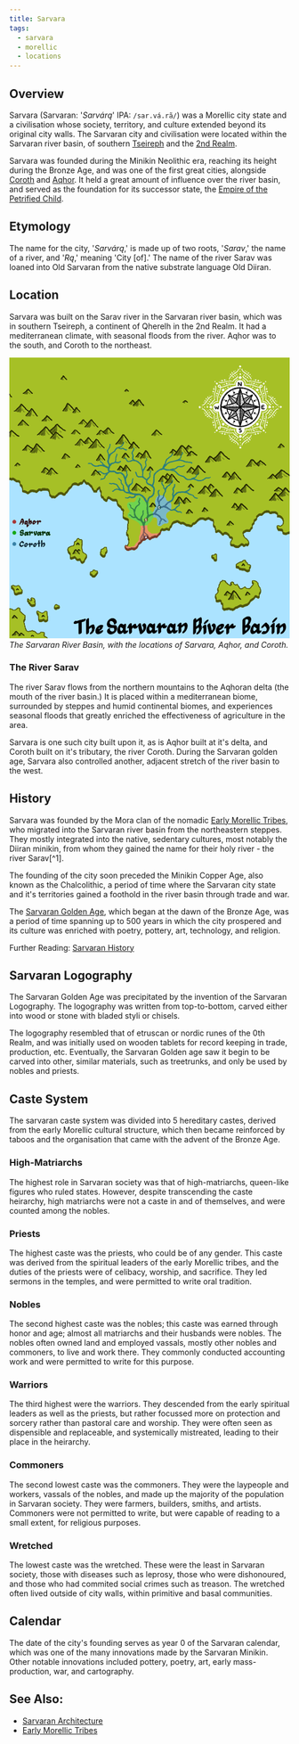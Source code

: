 ```yaml
---
title: Sarvara
tags:
  - sarvara 
  - morellic
  - locations
---
```

## Overview
Sarvara (Sarvaran: '*Sarvárą*' IPA: `/sar.vá.rã/`) was a Morellic city state and a civilisation whose society, territory, and culture extended beyond its original city walls. The Sarvaran city and civilisation were located within the Sarvaran river basin, of southern [Tseireph](lore/2nd-realm/tseireph.md) and the [2nd Realm](lore/2nd-realm.md).

Sarvara was founded during the Minikin Neolithic era, reaching its height during the Bronze Age, and was one of the first great cities, alongside [Coroth](groups-and-places/coroth.md) and [Aqhor](groups-and-places/aqhor.md). It held a great amount of influence over the river basin, and served as the foundation for its successor state, the [Empire of the Petrified Child](lore/the-empire-of-the-petrified-child.md).
## Etymology
The name for the city, '*Sarvárą*,' is made up of two roots, '*Sarav*,' the name of a river, and '*Rą*,' meaning 'City \[of].' The name of the river Sarav was loaned into Old Sarvaran from the native substrate language Old Diiran.
## Location
Sarvara was built on the Sarav river in the Sarvaran river basin, which was in southern Tseireph, a continent of Qherelh in the 2nd Realm. It had a mediterranean climate, with seasonal floods from the river. Aqhor was to the south, and Coroth to the northeast.

![](images/sarvaran-river-basin.png)
*The Sarvaran River Basin, with the locations of Sarvara, Aqhor, and Coroth.*
### The River Sarav
The river Sarav flows from the northern mountains to the Aqhoran delta (the mouth of the river basin.) It is placed within a mediterranean biome, surrounded by steppes and humid continental biomes, and experiences seasonal floods that greatly enriched the effectiveness of agriculture in the area.

Sarvara is one such city built upon it, as is Aqhor built at it's delta, and Coroth built on it's tributary, the river Coroth. During the Sarvaran golden age, Sarvara also controlled another, adjacent stretch of the river basin to the west.
## History
Sarvara was founded by the Mora clan of the nomadic [Early Morellic Tribes](pre/early-morellic-tribes.md), who migrated into the Sarvaran river basin from the northeastern steppes. They mostly integrated into the native, sedentary cultures, most notably the Diiran minikin, from whom they gained the name for their holy river - the river Sarav[^1].

The founding of the city soon preceded the Minikin Copper Age, also known as the Chalcolithic, a period of time where the Sarvaran city state and it's territories gained a foothold in the river basin through trade and war.

The [Sarvaran Golden Age](lore/sarvaran-golden-age.md), which began at the dawn of the Bronze Age, was a period of time spanning up to 500 years in which the city prospered and its culture was enriched with poetry, pottery, art, technology, and religion.

Further Reading: [Sarvaran History](lore/2nd-realm/sarvara/sarvaran-history.md)
## Sarvaran Logography
The Sarvaran Golden Age was precipitated by the invention of the Sarvaran Logography. The logography was written from top-to-bottom, carved either into wood or stone with bladed styli or chisels.

The logography resembled that of etruscan or nordic runes of the 0th Realm, and was initially used on wooden tablets for record keeping in trade, production, etc. Eventually, the Sarvaran Golden age saw it begin to be carved into other, similar materials, such as treetrunks, and only be used by nobles and priests.
## Caste System
The sarvaran caste system was divided into 5 hereditary castes, derived from the early Morellic cultural structure, which then became reinforced by taboos and the organisation that came with the advent of the Bronze Age.
### High-Matriarchs
The highest role in Sarvaran society was that of high-matriarchs, queen-like figures who ruled states. However, despite transcending the caste heirarchy, high matriarchs were not a caste in and of themselves, and were counted among the nobles.
### Priests
The highest caste was the priests, who could be of any gender. This caste was derived from the spiritual leaders of the early Morellic tribes, and the duties of the priests were of celibacy, worship, and sacrifice. They led sermons in the temples, and were permitted to write oral tradition.
### Nobles
The second highest caste was the nobles; this caste was earned through honor and age; almost all matriarchs and their husbands were nobles. The nobles often owned land and employed vassals, mostly other nobles and commoners, to live and work there. They commonly conducted accounting work and were permitted to write for this purpose.
### Warriors
The third highest were the warriors. They descended from the early spiritual leaders as well as the priests, but rather focussed more on protection and sorcery rather than pastoral care and worship. They were often seen as dispensible and replaceable, and systemically mistreated, leading to their place in the heirarchy.
### Commoners
The second lowest caste was the commoners. They were the laypeople and workers, vassals of the nobles, and made up the majority of the population in Sarvaran society. They were farmers, builders, smiths, and artists. Commoners were not permitted to write, but were capable of reading to a small extent, for religious purposes.
### Wretched
The lowest caste was the wretched. These were the least in Sarvaran society, those with diseases such as leprosy, those who were dishonoured, and those who had commited social crimes such as treason. The wretched often lived outside of city walls, within primitive and basal communities.
## Calendar
The date of the city's founding serves as year 0 of the Sarvaran calendar, which was one of the many innovations made by the Sarvaran Minikin. Other notable innovations included pottery, poetry, art, early mass-production, war, and cartography.
## See Also:
- [Sarvaran Architecture](lore/2nd-realm/sarvara/sarvaran-architecture.md)
- [Early Morellic Tribes](lore/2nd-realm/early-morellic-tribes.md)